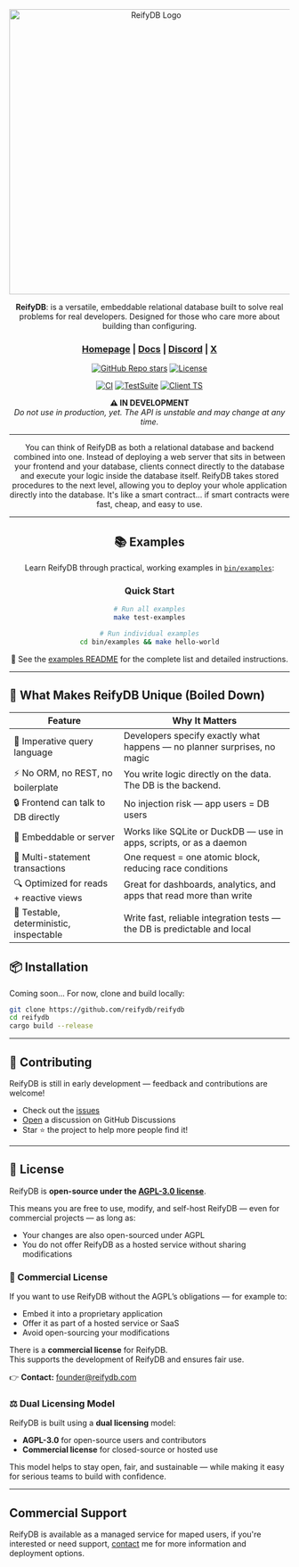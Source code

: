 <div align="center">

<picture>
  <img src="https://reifydb.com/img/logo.png" alt="ReifyDB Logo" width="512">
</picture>

<b>ReifyDB</b>: is a versatile, embeddable relational database built to solve real problems for real developers. Designed for those who care more about building than configuring.

<h3>
  <a href="https://reifydb.com">Homepage</a> |
  <a href="https://reifydb.com/#/documentation">Docs</a> |
  <a href="https://discord.com/invite/vuBrm5kuuF">Discord</a> |
  <a href="https://x.com/reifydb">X</a>
</h3>

[![GitHub Repo stars](https://img.shields.io/github/stars/reifydb/reifydb)](https://github.com/reifydb/reifydb/stargazers)
[![License](https://img.shields.io/github/license/reifydb/reifydb)](https://github.com/reifydb/reifydb/blob/main/license.md)

[![CI](https://img.shields.io/github/actions/workflow/status/reifydb/reifydb/ci.yml?label=CI)](https://github.com/reifydb/reifydb/actions/workflows/ci.yml)
[![TestSuite](https://img.shields.io/github/actions/workflow/status/reifydb/reifydb/testsuite.yml?label=TestSuite)](https://github.com/reifydb/reifydb/actions/workflows/testsuite.yml)
[![Client TS](https://img.shields.io/github/actions/workflow/status/reifydb/reifydb/client-typescript.yml?label=Client%20Ts)](https://github.com/reifydb/reifydb/actions/workflows/client-typescript.yml)

<p align="center">
  <strong>⚠️ IN DEVELOPMENT</strong><br>
  <em>Do not use in production, yet. The API is unstable and may change at any time.</em>
</p>

---
You can think of ReifyDB as both a relational database and backend combined into one. 
Instead of deploying a web server that sits in between your frontend and your database, clients connect directly to the database and execute your logic inside the database itself.
ReifyDB takes stored procedures to the next level, allowing you to deploy your whole application directly into the database. It's like a smart contract... if smart contracts were fast, cheap, and easy to use.

---

## 📚 Examples

Learn ReifyDB through practical, working examples in [`bin/examples`](bin/examples):

### Quick Start

```bash
# Run all examples
make test-examples
```

```bash
# Run individual examples
cd bin/examples && make hello-world
```


📖 See the [examples README](bin/examples/readme.md) for the complete list and detailed instructions.

---

</div>
<h2>🔧 What Makes ReifyDB Unique (Boiled Down)</h2>

<table>
  <thead>
    <tr>
      <th>Feature</th>
      <th>Why It Matters</th>
    </tr>
  </thead>
  <tbody>
    <tr>
      <td>🧠 Imperative query language</td>
      <td>Developers specify exactly what happens — no planner surprises, no magic</td>
    </tr>
    <tr>
      <td>⚡️ No ORM, no REST, no boilerplate</td>
      <td>You write logic directly on the data. The DB is the backend.</td>
    </tr>
    <tr>
      <td>🔒 Frontend can talk to DB directly</td>
      <td>No injection risk — app users = DB users</td>
    </tr>
    <tr>
      <td>🧩 Embeddable or server</td>
      <td>Works like SQLite or DuckDB — use in apps, scripts, or as a daemon</td>
    </tr>
    <tr>
      <td>🔄 Multi-statement transactions</td>
      <td>One request = one atomic block, reducing race conditions</td>
    </tr>
    <tr>
      <td>🔍 Optimized for reads + reactive views</td>
      <td>Great for dashboards, analytics, and apps that read more than write</td>
    </tr>
    <tr>
      <td>🧪 Testable, deterministic, inspectable</td>
      <td>Write fast, reliable integration tests — the DB is predictable and local</td>
    </tr>
  </tbody>
</table>

## 📦 Installation
Coming soon...
For now, clone and build locally:
```bash
git clone https://github.com/reifydb/reifydb
cd reifydb
cargo build --release
```
---

## 🤝 Contributing
ReifyDB is still in early development — feedback and contributions are welcome!
- Check out the [issues](https://github.com/reifydb/reifydb/issues)
- [Open](https://github.com/orgs/reifydb/discussions) a discussion on GitHub Discussions
- Star ⭐️ the project to help more people find it!
---

<h2>🧾 License</h2>

<p>
ReifyDB is <strong>open-source under the <a href="https://github.com/reifydb/reifydb/blob/main/license.md">AGPL-3.0 license</a></strong>.
</p>

<p>This means you are free to use, modify, and self-host ReifyDB — even for commercial projects — as long as:</p>
<ul>
  <li>Your changes are also open-sourced under AGPL</li>
  <li>You do not offer ReifyDB as a hosted service without sharing modifications</li>
</ul>

<h3>💼 Commercial License</h3>

<p>If you want to use ReifyDB without the AGPL’s obligations — for example to:</p>

<ul>
  <li>Embed it into a proprietary application</li>
  <li>Offer it as part of a hosted service or SaaS</li>
  <li>Avoid open-sourcing your modifications</li>
</ul>

<p>
There is a <strong>commercial license</strong> for ReifyDB.<br>
This supports the development of ReifyDB and ensures fair use.
</p>

<p>
👉 <strong>Contact:</strong> <a href="mailto:founder@reifydb.com">founder@reifydb.com</a>
</p>

<h3>⚖️ Dual Licensing Model</h3>

<p>ReifyDB is built using a <strong>dual licensing</strong> model:</p>

<ul>
  <li><strong>AGPL-3.0</strong> for open-source users and contributors</li>
  <li><strong>Commercial license</strong> for closed-source or hosted use</li>
</ul>

<p>This model helps to stay open, fair, and sustainable — while making it easy for serious teams to build with confidence.</p>

---
## Commercial Support
ReifyDB is available as a managed service for maped users, if you're interested or need support, [contact](mailto:founder@reifydb.com) me for more information and deployment options.
